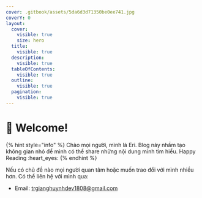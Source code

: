 ```yaml
---
cover: .gitbook/assets/5da6d3d71350be0ee741.jpg
coverY: 0
layout:
  cover:
    visible: true
    size: hero
  title:
    visible: true
  description:
    visible: true
  tableOfContents:
    visible: true
  outline:
    visible: true
  pagination:
    visible: true
---
```


# 👋 Welcome!

{% hint style="info" %}
Chào mọi người, mình là Eri. Blog này nhầm tạo không gian nhỏ để mình có thể share những nội dung mình tìm hiểu. Happy Reading :heart\_eyes:
{% endhint %}

Nếu có chủ đề nào mọi người quan tâm hoặc muốn trao đổi với mình nhiều hơn. Có thể liên hệ với mình qua:&#x20;

* Email: trgianghuynhdev1808@gmail.com
